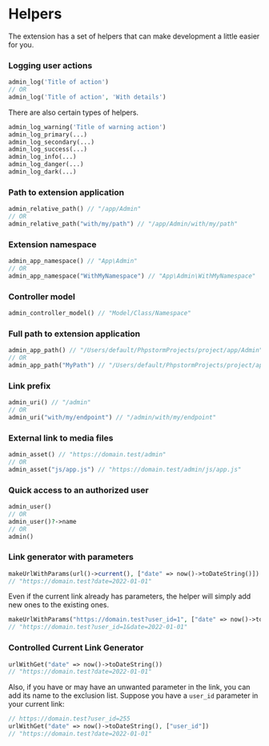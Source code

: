 # Helpers

The extension has a set of helpers that can make development a little easier for you.

### Logging user actions
```php
admin_log('Title of action')
// OR
admin_log('Title of action', 'With details')
```
There are also certain types of helpers.
```php
admin_log_warning('Title of warning action')
admin_log_primary(...)
admin_log_secondary(...)
admin_log_success(...)
admin_log_info(...)
admin_log_danger(...)
admin_log_dark(...)
```

### Path to extension application
```php
admin_relative_path() // "/app/Admin"
// OR
admin_relative_path("with/my/path") // "/app/Admin/with/my/path"
```

### Extension namespace
```php
admin_app_namespace() // "App\Admin"
// OR
admin_app_namespace("WithMyNamespace") // "App\Admin\WithMyNamespace"
```

### Controller model
```php
admin_controller_model() // "Model/Class/Namespace"
```

### Full path to extension application
```php
admin_app_path() // "/Users/default/PhpstormProjects/project/app/Admin"
// OR
admin_app_path("MyPath") // "/Users/default/PhpstormProjects/project/app/Admin/MyPath"
```

### Link prefix
```php
admin_uri() // "/admin"
// OR
admin_uri("with/my/endpoint") // "/admin/with/my/endpoint"
```

### External link to media files
```php
admin_asset() // "https://domain.test/admin"
// OR
admin_asset("js/app.js") // "https://domain.test/admin/js/app.js"
```

### Quick access to an authorized user
```php
admin_user()
// OR
admin_user()?->name
// OR
admin()
```

### Link generator with parameters
```php
makeUrlWithParams(url()->current(), ["date" => now()->toDateString()]) 
// "https://domain.test?date=2022-01-01"
```

Even if the current link already has parameters, the helper will simply add new ones to the existing ones.
```php
makeUrlWithParams("https://domain.test?user_id=1", ["date" => now()->toDateString()]) 
// "https://domain.test?user_id=1&date=2022-01-01"
```

### Controlled Current Link Generator
```php
urlWithGet("date" => now()->toDateString())
// "https://domain.test?date=2022-01-01"
```
Also, if you have or may have an unwanted parameter in the link, you can add its name to the exclusion list.
Suppose you have a `user_id` parameter in your current link:
```php
// https://domain.test?user_id=255
urlWithGet("date" => now()->toDateString(), ["user_id"])
// "https://domain.test?date=2022-01-01"
```
